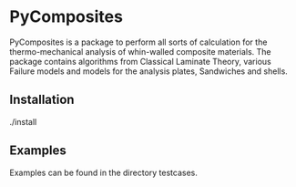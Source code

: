 # PyComposites

PyComposites is a package to perform all sorts of calculation for 
the thermo-mechanical analysis of whin-walled composite materials. 
The package contains algorithms from Classical Laminate Theory, various 
Failure models and models for the analysis plates, Sandwiches and shells.

## Installation

./install

## Examples

Examples can be found in the directory testcases.
